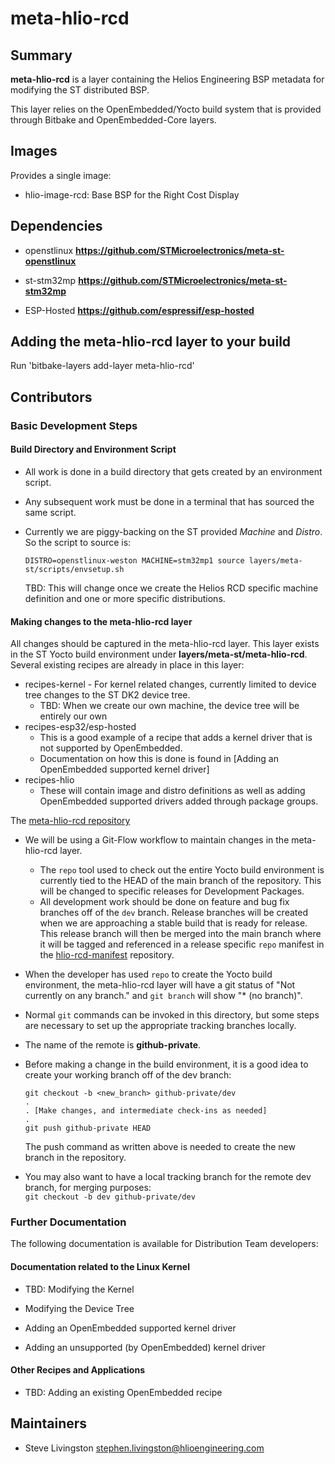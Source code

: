 # meta-hlio-rcd

## Summary

**meta-hlio-rcd** is a layer containing the Helios Engineering BSP metadata for modifying the ST distributed BSP.

This layer relies on the OpenEmbedded/Yocto build system that is provided through
Bitbake and OpenEmbedded-Core layers.

## Images

Provides a single image:

* hlio-image-rcd: Base BSP for the Right Cost Display

## Dependencies

* openstlinux **https://github.com/STMicroelectronics/meta-st-openstlinux**

* st-stm32mp **https://github.com/STMicroelectronics/meta-st-stm32mp**

* ESP-Hosted **https://github.com/espressif/esp-hosted**


## Adding the meta-hlio-rcd layer to your build

Run 'bitbake-layers add-layer meta-hlio-rcd'

## Contributors

### Basic Development Steps

#### Build Directory and Environment Script

- All work is done in a build directory that gets created by an environment script.

- Any subsequent work must be done in a terminal that has sourced the same script.

- Currently we are piggy-backing on the ST provided _Machine_ and _Distro_. So the script to source is:

  `DISTRO=openstlinux-weston MACHINE=stm32mp1 source layers/meta-st/scripts/envsetup.sh`

  TBD: This will change once we create the Helios RCD specific machine definition and one or more specific distributions.

#### Making changes to the meta-hlio-rcd layer

All changes should be captured in the meta-hlio-rcd layer. This layer exists in the ST Yocto build environment under __layers/meta-st/meta-hlio-rcd__. Several existing recipes are already in place in this layer:
  - recipes-kernel - For kernel related changes, currently limited to device tree changes to the ST DK2 device tree.
    - TBD: When we create our own machine, the device tree will be entirely our own
  - recipes-esp32/esp-hosted
    - This is a good example of a recipe that adds a kernel driver that is not supported by OpenEmbedded.
    - Documentation on how this is done is found in [Adding an OpenEmbedded supported kernel driver]
  - recipes-hlio
    - These will contain image and distro definitions as well as adding OpenEmbedded supported drivers added through package groups.

The [meta-hlio-rcd repository](https://github.com/HLIO-SLivingston/meta-hlio-rcd)  
  - We will be using a Git-Flow workflow to maintain changes in the meta-hlio-rcd layer.
    - The `repo` tool used to check out the entire Yocto build environment is currently tied to the HEAD of the main branch of the repository. This will be changed to specific releases for Development Packages.
    - All development work should be done on feature and bug fix branches off of the `dev` branch. Release branches will be created when we are approaching a stable build that is ready for release. This release branch will then be merged into the main branch where it will be tagged and referenced in a release specific `repo` manifest in the [hlio-rcd-manifest](https://github.com/HLIO-SLivingston/hlio-rcd-manifest) repository.

  - When the developer has used `repo` to create the Yocto build environment, the meta-hlio-rcd layer will have a git status of "Not currently on any branch." and `git branch` will show "* (no branch)". 
  - Normal `git` commands can be invoked in this directory, but some steps are necessary to set up the appropriate tracking branches locally. 
  - The name of the remote is __github-private__.  
  - Before making a change in the build environment, it is a good idea to create your working branch off of the dev branch:  
    ```git
    git checkout -b <new_branch> github-private/dev
    .
    . [Make changes, and intermediate check-ins as needed]
    .
    git push github-private HEAD
    ```
    The push command as written above is needed to create the new branch in the repository.  
  - You may also want to have a local tracking branch for the remote dev branch, for merging purposes:  
`git checkout -b dev github-private/dev`

### Further Documentation

The following documentation is available for Distribution Team developers:

#### Documentation related to the Linux Kernel

- TBD: Modifying the Kernel

- Modifying the Device Tree

- Adding an OpenEmbedded supported kernel driver

- Adding an unsupported (by OpenEmbedded) kernel driver

#### Other Recipes and Applications

- TBD: Adding an existing OpenEmbedded recipe

## Maintainers
  - Steve Livingston <stephen.livingston@hlioengineering.com>
